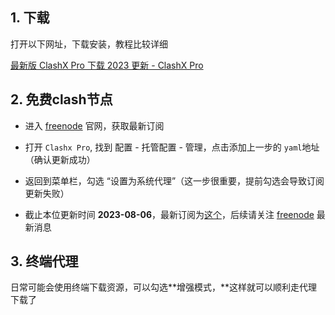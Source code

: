 ## 1. 下载

打开以下网址，下载安装，教程比较详细

[最新版 ClashX Pro 下载 2023 更新 - ClashX Pro](https://clashxpro.org/clashx-pro-download/)

## 2. 免费clash节点

- 进入 [freenode](https://freenode.me/) 官网，获取最新订阅

- 打开 `Clashx Pro`, 找到 配置 - 托管配置 - 管理，点击添加上一步的 `yaml`地址（确认更新成功）

- 返回到菜单栏，勾选 “设置为系统代理”（这一步很重要，提前勾选会导致订阅更新失败）

- 截止本位更新时间 **2023-08-06**，最新订阅为[这个](https://freenode.me/wp-content/uploads/2023/08/0518.yaml)，后续请关注 [freenode](https://freenode.me/) 最新消息

## 3. 终端代理

日常可能会使用终端下载资源，可以勾选**增强模式，**这样就可以顺利走代理下载了



